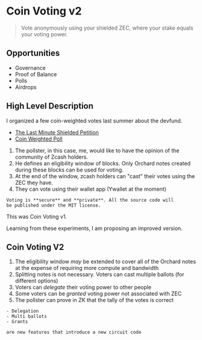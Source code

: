 # Coin Voting v2

> Vote anonymously using your shielded ZEC, 
where your stake equals your voting power.

## Opportunities

- Governance
- Proof of Balance
- Polls
- Airdrops

## High Level Description

I organized a few coin-weighted votes last summer about the devfund.

- [The Last Minute Shielded Petition](https://forum.zcashcommunity.com/t/the-last-minute-shielded-petition/48244)
- [Coin Weighted Poll](https://forum.zcashcommunity.com/t/coin-weighted-poll/47964)

1. The pollster, in this case, me, would like to have the opinion of
the community of Zcash holders.
1. He defines an eligibility window of blocks. Only Orchard notes
created during these blocks can be used for voting.
1. At the end of the window, zcash holders can "cast" their
votes using the ZEC they have.
1. They can vote using their wallet app (Ywallet at the moment)

```admonish info
Voting is **secure** and **private**. All the source code will
be published under the MIT license.
```

This was Coin Voting v1.

Learning from these experiments, I am proposing an improved version.

## Coin Voting V2

1. The eligibility window *may* be extended to cover all of the Orchard notes
at the expense of requiring more compute and bandwidth
1. Splitting notes is not necessary. Voters can cast multiple
ballots (for different options)
1. Voters can *delegate* their voting power to other people
1. Some voters can be *granted* voting power not associated with ZEC 
1. The pollster can prove in ZK that the tally of the votes
is correct

```admonish info
- Delegation
- Multi ballots
- Grants

are new features that introduce a new circuit code
```

